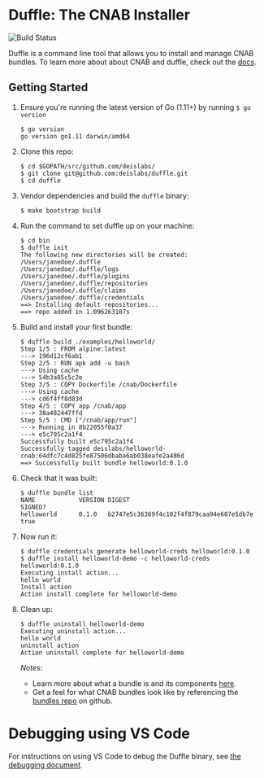 # Duffle: The CNAB Installer
![Build Status](http://badges.technosophos.me/v1/github/build/deislabs/duffle/badge.svg?branch=master)

Duffle is a command line tool that allows you to install and manage CNAB bundles. To learn more about about CNAB and duffle, check out the [docs](docs/README.md).

## Getting Started

1. Ensure you're running the latest version of Go (1.11+) by running `$ go version`
    ```console
    $ go version
    go version go1.11 darwin/amd64
    ```

2. Clone this repo:
    ```console
    $ cd $GOPATH/src/github.com/deislabs/
    $ git clone git@github.com:deislabs/duffle.git
    $ cd duffle
    ```

3. Vendor dependencies and build the `duffle` binary:
    ```console
    $ make bootstrap build
    ```

4. Run the command to set duffle up on your machine:
    ```console
    $ cd bin
    $ duffle init
    The following new directories will be created:
    /Users/janedoe/.duffle
    /Users/janedoe/.duffle/logs
    /Users/janedoe/.duffle/plugins
    /Users/janedoe/.duffle/repositories
    /Users/janedoe/.duffle/claims
    /Users/janedoe/.duffle/credentials
    ==> Installing default repositories...
    ==> repo added in 1.096263107s
    ```

5. Build and install your first bundle:

    ```console
    $ duffle build ./examples/helloworld/
    Step 1/5 : FROM alpine:latest
    ---> 196d12cf6ab1
    Step 2/5 : RUN apk add -u bash
    ---> Using cache
    ---> 54b3a85c5c2e
    Step 3/5 : COPY Dockerfile /cnab/Dockerfile
    ---> Using cache
    ---> cd6f4ff8d83d
    Step 4/5 : COPY app /cnab/app
    ---> 38a482447ffd
    Step 5/5 : CMD ["/cnab/app/run"]
    ---> Running in 8b22055f0a37
    ---> e5c795c2a1f4
    Successfully built e5c795c2a1f4
    Successfully tagged deislabs/helloworld-cnab:64dfc7c4d825fe87506dbaba6ab038eafe2a486d
    ==> Successfully built bundle helloworld:0.1.0

6. Check that it was built:
    ```console
    $ duffle bundle list
    NAME            VERSION DIGEST                                          SIGNED?
    helloworld      0.1.0   b2747e5c36369f4c102f4f879caa94e607e5db7e        true
    ```

7. Now run it:
    ```console
    $ duffle credentials generate helloworld-creds helloworld:0.1.0
    $ duffle install helloworld-demo -c helloworld-creds helloworld:0.1.0
    Executing install action...
    hello world
    Install action
    Action install complete for helloworld-demo
    ```

8. Clean up:
    ```console
    $ duffle uninstall helloworld-demo
    Executing uninstall action...
    hello world
    uninstall action
    Action uninstall complete for helloworld-demo
    ```

    *Notes:*
    * Learn more about what a bundle is and its components [here](https://github.com/deislabs/cnab-spec/blob/master/100-CNAB.md).
    * Get a feel for what CNAB bundles look like by referencing the [bundles repo](https://github.com/deislabs/bundles) on github.

# Debugging using VS Code

For instructions on using VS Code to debug the Duffle binary, see [the debugging document](docs/debugging.md).
